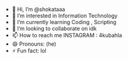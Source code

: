 - 👋 Hi, I’m @shokataaa
- 👀 I’m interested in Information Technology
- 🌱 I’m currently learning Coding , Scripting
- 💞️ I’m looking to collaborate on idk
- 📫 How to reach me INSTAGRAM : 4kubahla
- 😄 Pronouns: (he)
- ⚡ Fun fact: lol

<!---
shokataaa/shokataaa is a ✨ special ✨ repository because its `README.md` (this file) appears on your GitHub profile.
You can click the Preview link to take a look at your changes.
--->
